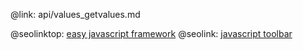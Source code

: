 @link: api/values_getvalues.md

@seolinktop: [easy javascript framework](https://webix.com)
@seolink: [javascript toolbar](https://webix.com/widget/toolbar/)